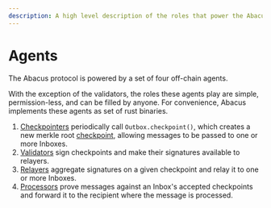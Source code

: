```yaml
---
description: A high level description of the roles that power the Abacus protocol
---
```


# Agents

The Abacus protocol is powered by a set of four off-chain agents.

With the exception of the validators, the roles these agents play are simple, permission-less, and can be filled by anyone. For convenience, Abacus implements these agents as set of rust binaries.

1. [Checkpointers](checkpointer.md) periodically call `Outbox.checkpoint()`, which creates a new merkle root [checkpoint](../messaging/#checkpoints), allowing messages to be passed to one or more Inboxes.
2. [Validators](validator.md) sign checkpoints and make their signatures available to relayers.
3. [Relayers](relayer.md) aggregate signatures on a given checkpoint and relay it to one or more Inboxes.
4. [Processors](processor.md)  prove messages against an Inbox's accepted checkpoints and forward it to the recipient where the message is processed.
